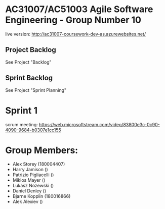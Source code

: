 # AC31007/AC51003 Agile Software Engineering - Group Number 10

 live version: http://ac31007-coursework-dev-as.azurewebsites.net/
 
 ## Project Backlog
See Project "Backlog"
 
 ## Sprint Backlog
 See Project "Sprint Planning"
 
 # Sprint 1
 scrum meeting: https://web.microsoftstream.com/video/83800e3c-0c90-4090-9684-b0307e1cc155

# Group Members:

- Alex Storey (180004407)
- Harry Jamison ()
- Patrizio Pigliacelli ()
- Miklos Mayer ()
- Lukasz Nozewski ()
- Daniel Denley ()
- Bjarne Kopplin (180016866)
- Alek Alexiev ()
